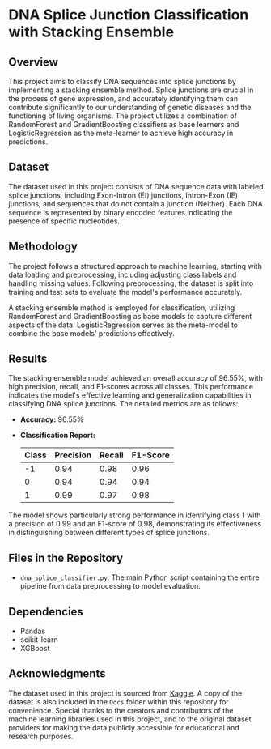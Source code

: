 # DNA Splice Junction Classification with Stacking Ensemble

## Overview
This project aims to classify DNA sequences into splice junctions by implementing a stacking ensemble method. Splice junctions are crucial in the process of gene expression, and accurately identifying them can contribute significantly to our understanding of genetic diseases and the functioning of living organisms. The project utilizes a combination of RandomForest and GradientBoosting classifiers as base learners and LogisticRegression as the meta-learner to achieve high accuracy in predictions.

## Dataset
The dataset used in this project consists of DNA sequence data with labeled splice junctions, including Exon-Intron (EI) junctions, Intron-Exon (IE) junctions, and sequences that do not contain a junction (Neither). Each DNA sequence is represented by binary encoded features indicating the presence of specific nucleotides.

## Methodology
The project follows a structured approach to machine learning, starting with data loading and preprocessing, including adjusting class labels and handling missing values. Following preprocessing, the dataset is split into training and test sets to evaluate the model's performance accurately.

A stacking ensemble method is employed for classification, utilizing RandomForest and GradientBoosting as base models to capture different aspects of the data. LogisticRegression serves as the meta-model to combine the base models' predictions effectively.

## Results
The stacking ensemble model achieved an overall accuracy of 96.55%, with high precision, recall, and F1-scores across all classes. This performance indicates the model's effective learning and generalization capabilities in classifying DNA splice junctions. The detailed metrics are as follows:

- **Accuracy:** 96.55%
  
- **Classification Report:**

  | Class | Precision | Recall | F1-Score |
  |-------|-----------|--------|----------|
  | -1    | 0.94      | 0.98   | 0.96     |
  |  0    | 0.94      | 0.94   | 0.94     |
  |  1    | 0.99      | 0.97   | 0.98     |

The model shows particularly strong performance in identifying class 1 with a precision of 0.99 and an F1-score of 0.98, demonstrating its effectiveness in distinguishing between different types of splice junctions.

## Files in the Repository
- `dna_splice_classifier.py`: The main Python script containing the entire pipeline from data preprocessing to model evaluation.

## Dependencies
- Pandas
- scikit-learn
- XGBoost

## Acknowledgments
The dataset used in this project is sourced from [Kaggle](https://www.kaggle.com/datasets/muhammetvarl/splicejunction-gene-sequences-dataset/data). A copy of the dataset is also included in the `Docs` folder within this repository for convenience. Special thanks to the creators and contributors of the machine learning libraries used in this project, and to the original dataset providers for making the data publicly accessible for educational and research purposes.

